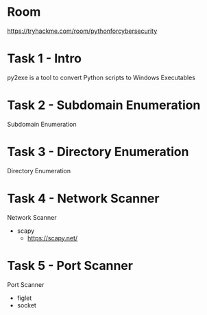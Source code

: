 # Room
https://tryhackme.com/room/pythonforcybersecurity

# Task 1 - Intro
py2exe is a tool to convert Python scripts to Windows Executables

# Task 2 - Subdomain Enumeration
Subdomain Enumeration

# Task 3 - Directory Enumeration
Directory Enumeration

# Task 4 - Network Scanner
Network Scanner

* scapy
  * https://scapy.net/

# Task 5 - Port Scanner
Port Scanner
* figlet
* socket